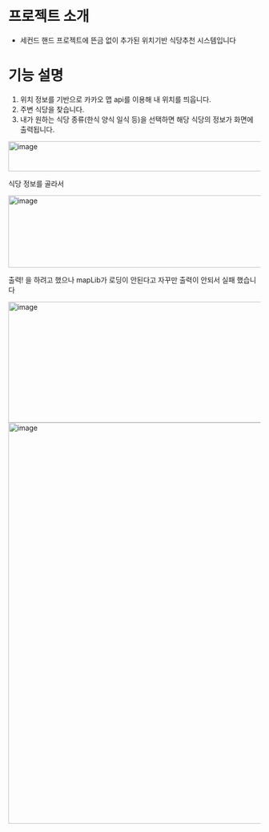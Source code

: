 # 프로젝트 소개
- 세컨드 핸드 프로젝트에 뜬금 없이 추가된 위치기반 식당추천 시스템입니다


#  기능 설명
1. 위치 정보를 기반으로 카카오 맵 api를 이용해 내 위치를 띄웁니다.
2. 주변 식당을 찾습니다.
3. 내가 원하는 식당 종류(한식 양식 일식 등)을 선택하면 해당 식당의 정보가 화면에 출력됩니다.
<img width="950" height="60" alt="image" src="https://github.com/user-attachments/assets/5c81fa8f-bebe-40ed-859f-ee13784bd8aa" />

식당 정보를 골라서

<img width="658" height="144" alt="image" src="https://github.com/user-attachments/assets/a197d2cf-3577-465a-a1d9-ec21d5488760" />

출력!
을 하려고 했으나 mapLib가 로딩이 안된다고 자꾸만 출력이 안되서 실패 했습니다

<img width="726" height="241" alt="image" src="https://github.com/user-attachments/assets/1b73f28b-d9cc-418b-8cb3-b1f108135342" />

<img width="1700" height="800" alt="image" src="https://github.com/user-attachments/assets/5301180c-f3eb-4586-a873-91bf1cb0fd62" />
